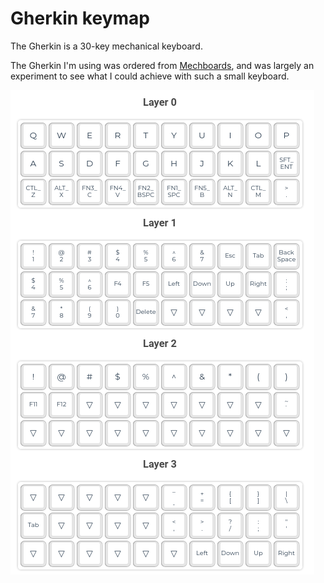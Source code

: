 # Gherkin keymap

The Gherkin is a 30-key mechanical keyboard. 

The Gherkin I'm using was ordered from [Mechboards](https://mechboards.co.uk/), and was largely an experiment to see what I could achieve with such a small keyboard.

![Gherkin keymap](./images/gherkin_keymap.png)

